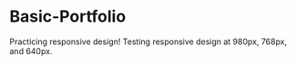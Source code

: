 # Basic-Portfolio
Practicing responsive design! 
Testing responsive design at 980px, 768px, and 640px.